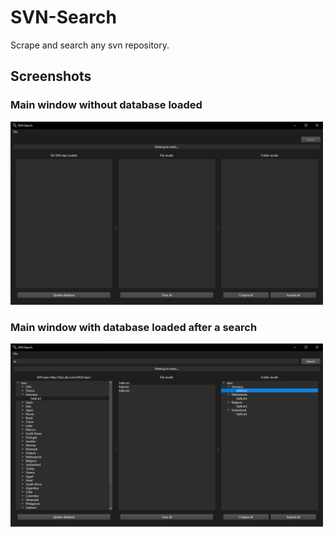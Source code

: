 # SVN-Search
Scrape and search any svn repository.

## Screenshots
### Main window without database loaded
<img src="https://github.com/Jrribas/SVN-Search/blob/main/images/pic1.png" width="500">

### Main window with database loaded after a search
<img src="https://github.com/Jrribas/SVN-Search/blob/main/images/pic2.png" width="500">

